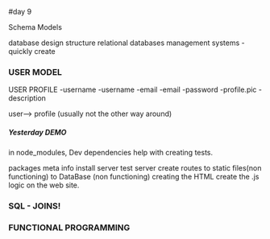 #day 9

Schema Models

database design structure
relational databases management systems  -quickly create


### USER MODEL

USER                PROFILE
-username           -username
-email              -email
-password           -profile.pic
                    -description

user--> profile (usually not the other way around)                    
##### Yesterday DEMO

in node_modules, Dev dependencies help with creating tests.

packages
meta info 
install server
test server
create routes
to static files(non functioning)
to DataBase (non functioning)
creating the HTML
create the .js logic on the web site.


### SQL - JOINS!




### FUNCTIONAL PROGRAMMING

